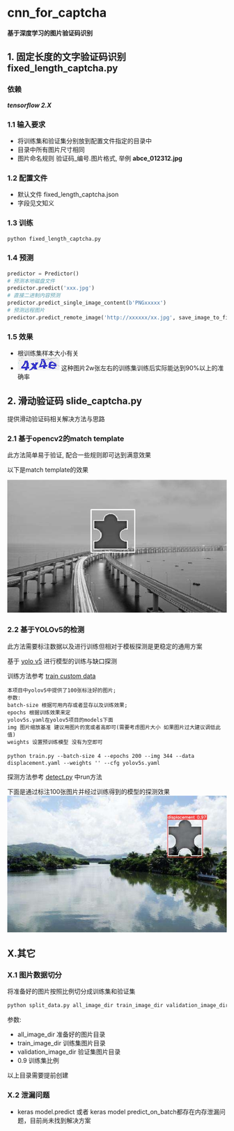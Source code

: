 # cnn_for_captcha

**基于深度学习的图片验证码识别**

## 1. 固定长度的文字验证码识别 fixed_length_captcha.py

### 依赖
_**tensorflow 2.X**_

### 1.1 输入要求
* 将训练集和验证集分别放到配置文件指定的目录中
* 目录中所有图片尺寸相同
* 图片命名规则 验证码_编号.图片格式, 举例 **abce_012312.jpg**

### 1.2 配置文件
* 默认文件 fixed_length_captcha.json
* 字段见文知义

### 1.3 训练
~~~ python
python fixed_length_captcha.py
~~~

### 1.4 预测
~~~ python
predictor = Predictor()
# 预测本地磁盘文件
predictor.predict('xxx.jpg')
# 直接二进制内容预测
predictor.predict_single_image_content(b'PNGxxxxx')
# 预测远程图片
predictor.predict_remote_image('http://xxxxxx/xx.jpg', save_image_to_file='remote.jpg')
~~~

### 1.5 效果
* 根训练集样本大小有关
* ![image](images/4x4e_11039.png) 这种图片2w张左右的训练集训练后实际能达到90%以上的准确率


## 2. 滑动验证码 slide_captcha.py
提供滑动验证码相关解决方法与思路
### 2.1 基于opencv2的match template
此方法简单易于验证, 配合一些规则即可达到满意效果

以下是match template的效果

![match template](images/matchtemplate.png)

### 2.2 基于YOLOv5的检测
此方法需要标注数据以及进行训练但相对于模板探测是更稳定的通用方案

基于 [yolo v5](https://github.com/ultralytics/yolov5) 进行模型的训练与缺口探测

训练方法参考 [train custom data](https://github.com/ultralytics/yolov5/wiki/Train-Custom-Data)
~~~text
本项目中yolov5中提供了100张标注好的图片;
参数:
batch-size 根据可用内存或者显存以及训练效果;
epochs 根据训练效果来定
yolov5s.yaml在yolov5项目的models下面
img 图片缩放基准 建议用图片的宽或者高即可(需要考虑图片大小 如果图片过大建议调低此值)
weights 设置预训练模型 没有为空即可

python train.py --batch-size 4 --epochs 200 --img 344 --data displacement.yaml --weights '' --cfg yolov5s.yaml
~~~

探测方法参考 [detect.py](https://github.com/ultralytics/yolov5/blob/master/detect.py) 中run方法


下面是通过标注100张图片并经过训练得到的模型的探测效果
![yolov5](images/yolodetect.jpeg)

## X.其它
### X.1 图片数据切分
将准备好的图片按照比例切分成训练集和验证集
~~~ python
python split_data.py all_image_dir train_image_dir validation_image_dir 0.9
~~~
参数:
* all_image_dir 准备好的图片目录
* train_image_dir 训练集图片目录
* validation_image_dir 验证集图片目录
* 0.9 训练集比例

以上目录需要提前创建

### X.2 泄漏问题
* keras model.predict 或者 keras model predict_on_batch都存在内存泄漏问题，目前尚未找到解决方案
